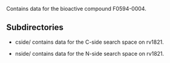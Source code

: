 Contains data for the bioactive compound F0594-0004.

## Subdirectories

- cside/ contains data for the C-side search space on rv1821.

- nside/ contains data for the N-side search space on rv1821.

